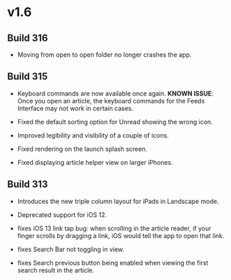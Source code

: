 # v1.6

## Build 316
- Moving from open to open folder no longer crashes the app. 

## Build 315

- Keyboard commands are now available once again. **KNOWN ISSUE**: Once you open an article, the keyboard commands for the Feeds Interface may not work in certain cases. 

- Fixed the default sorting option for Unread showing the wrong icon. 

- Improved legibility and visibility of a couple of icons. 

- Fixed rendering on the launch splash screen. 

- Fixed displaying article helper view on larger iPhones.

## Build 313

- Introduces the new triple column layout for iPads in Landscape mode. 

- Deprecated support for iOS 12. 

- fixes iOS 13 link tap bug: when scrolling in the article reader, if your finger scrolls by dragging a link, iOS would tell the app to open that link. 

- fixes Search Bar not toggling in view.

- fixes Search previous button being enabled when viewing the first search result in the article. 
